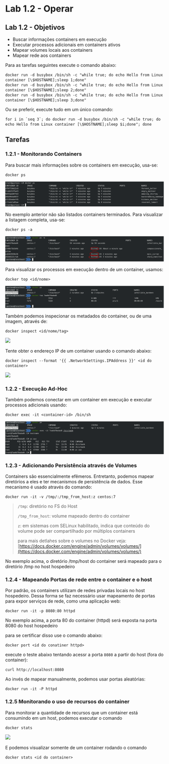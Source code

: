 # Lab 1.2 - Operar

## Lab 1.2 - Objetivos

* Buscar informações containers em execução
* Executar processos adicionais em containers ativos
* Mapear volumes locais aos containers
* Mapear rede aos containers

Para as tarefas seguintes execute o comando abaixo:

```text
docker run -d busybox /bin/sh -c "while true; do echo Hello from Linux container [\$HOSTNAME];sleep 1;done"
docker run -d busybox /bin/sh -c "while true; do echo Hello from Linux container [\$HOSTNAME];sleep 2;done"
docker run -d busybox /bin/sh -c "while true; do echo Hello from Linux container [\$HOSTNAME];sleep 3;done"
```

Ou se preferir, execute tudo em um único comando:

```text
for i in `seq 3`; do docker run -d busybox /bin/sh -c "while true; do echo Hello from Linux container [\$HOSTNAME];sleep $i;done"; done
```

## Tarefas

### 1.2.1 - Monitorando Containers

Para buscar mais informações sobre os containers em execução, usa-se:

```text
docker ps
```

![](https://raw.githubusercontent.com/guaxinim/test-drive-openshift/master/gitbook/assets/docker-ps.png)

No exemplo anterior não são listados containers terminados. Para visualizar a listagem completa, usa-se:

```text
docker ps -a
```

![](https://raw.githubusercontent.com/guaxinim/test-drive-openshift/master/gitbook/assets/docker-ps-a.png)

Para visualizar os processos em execução dentro de um container, usamos:

```text
docker top <id/nome>
```

![](https://raw.githubusercontent.com/guaxinim/test-drive-openshift/master/gitbook/assets/docker-top.png)

Também podemos inspecionar os metadados do container, ou de uma imagem, através de:

```text
docker inspect <id/nome/tag>
```

![](https://raw.githubusercontent.com/guaxinim/test-drive-openshift/master/gitbook/assets/gustavo-localhost-_028-1.png)

Tente obter o endereço IP de um container usando o comando abaixo:

```text
docker inspect --format '{{ .NetworkSettings.IPAddress }}' <id do container>
```

![](https://raw.githubusercontent.com/guaxinim/test-drive-openshift/master/gitbook/assets/selection_220-1.png)

### 1.2.2 - Execução Ad-Hoc

Também podemos conectar em um container em execução e executar processos adicionais usando:

```text
docker exec -it <container-id> /bin/sh
```

![](https://raw.githubusercontent.com/guaxinim/test-drive-openshift/master/gitbook/assets/selection_029.png)

### 1.2.3 - Adicionando Persistência através de Volumes

Containers são essencialmente efêmeros. Entretanto, podemos mapear diretórios a eles e ter mecanismos de persistência de dados. Esse mecanismo é usado através do comando:

```text
docker run -it -v /tmp/:/tmp_from_host:z centos:7
```

> `/tmp`: diretório no FS do Host
>
> `/tmp_from_host`: volume mapeado dentro do container
>
> `z`: em sistemas com SELinux habilitado, indica que conteúdo do volume pode ser compartilhado por múltiplos containers
>
> para mais detlahes sobre o volumes no Docker veja: [https://docs.docker.com/engine/admin/volumes/volumes/](https://docs.docker.com/engine/admin/volumes/volumes/)

No exemplo acima, o diretório /tmp/host do container será mapeado para o diretório /tmp no host hospedeiro

### 1.2.4 - Mapeando Portas de rede entre o container e o host

Por padrão, os containers utilizam de redes privadas locais no host hospedeiro. Dessa forma se faz necessário usar mapeamento de portas para expor serviços de rede, como uma aplicação web:

```text
docker run -it -p 8080:80 httpd
```

No exemplo acima, a porta 80 do container \(httpd\) será exposta na porta 8080 do host hospedeiro

para se certificar disso use o comando abaixo:

```text
docker port <id do conatiner httpd>
```

execute o teste abaixo tentando acessr a porta `8080` a partir do host \(fora do container\):

```text
curl http://localhost:8080
```

Ao invés de mapear manualmente, podemos usar portas aleatórias:

```text
docker run -it -P httpd
```

### 1.2.5 Monitorando o uso de recursos do container

Para monitorar a quantidade de recursos que um container está consumindo em um host, podemos executar o comando

```text
docker stats
```

![](https://raw.githubusercontent.com/guaxinim/test-drive-openshift/master/gitbook/assets/selection_221-1.png)

E podemos visualizar somente de um container rodando o comando

```text
docker stats <id do container>
```

